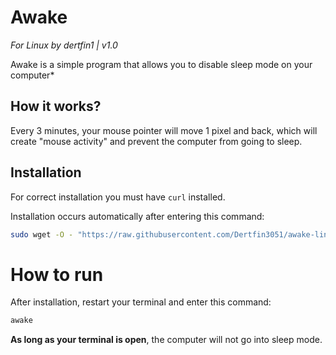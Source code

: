 # Awake
*For Linux by dertfin1 | v1.0*

Awake is a simple program that allows you to disable sleep mode on your computer*

## How it works?

Every 3 minutes, your mouse pointer will move 1 pixel and back, which will create "mouse activity" and prevent the computer from going to sleep.

## Installation

For correct installation you must have `curl` installed.

Installation occurs automatically after entering this command:
```bash
sudo wget -O - "https://raw.githubusercontent.com/Dertfin3051/awake-linux/remote-install/install.sh" | bash
```

# How to run

After installation, restart your terminal and enter this command:
```bash
awake
```

__As long as your terminal is open__, the computer will not go into sleep mode.